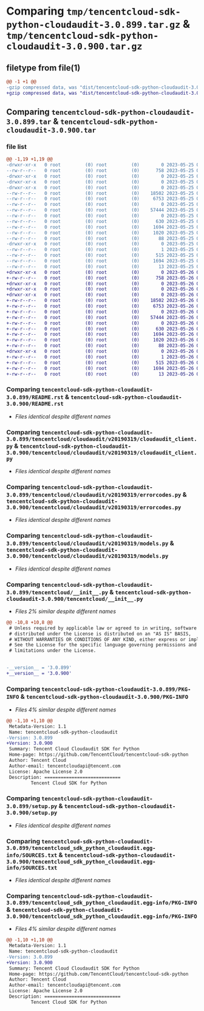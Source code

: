 # Comparing `tmp/tencentcloud-sdk-python-cloudaudit-3.0.899.tar.gz` & `tmp/tencentcloud-sdk-python-cloudaudit-3.0.900.tar.gz`

## filetype from file(1)

```diff
@@ -1 +1 @@
-gzip compressed data, was "dist/tencentcloud-sdk-python-cloudaudit-3.0.899.tar", last modified: Thu May 25 00:22:15 2023, max compression
+gzip compressed data, was "dist/tencentcloud-sdk-python-cloudaudit-3.0.900.tar", last modified: Fri May 26 02:14:21 2023, max compression
```

## Comparing `tencentcloud-sdk-python-cloudaudit-3.0.899.tar` & `tencentcloud-sdk-python-cloudaudit-3.0.900.tar`

### file list

```diff
@@ -1,19 +1,19 @@
-drwxr-xr-x   0 root         (0) root         (0)        0 2023-05-25 00:22:15.000000 tencentcloud-sdk-python-cloudaudit-3.0.899/
--rw-r--r--   0 root         (0) root         (0)      758 2023-05-25 00:22:15.000000 tencentcloud-sdk-python-cloudaudit-3.0.899/README.rst
-drwxr-xr-x   0 root         (0) root         (0)        0 2023-05-25 00:22:15.000000 tencentcloud-sdk-python-cloudaudit-3.0.899/tencentcloud/
-drwxr-xr-x   0 root         (0) root         (0)        0 2023-05-25 00:22:15.000000 tencentcloud-sdk-python-cloudaudit-3.0.899/tencentcloud/cloudaudit/
-drwxr-xr-x   0 root         (0) root         (0)        0 2023-05-25 00:22:15.000000 tencentcloud-sdk-python-cloudaudit-3.0.899/tencentcloud/cloudaudit/v20190319/
--rw-r--r--   0 root         (0) root         (0)    18502 2023-05-25 00:22:15.000000 tencentcloud-sdk-python-cloudaudit-3.0.899/tencentcloud/cloudaudit/v20190319/cloudaudit_client.py
--rw-r--r--   0 root         (0) root         (0)     6753 2023-05-25 00:22:15.000000 tencentcloud-sdk-python-cloudaudit-3.0.899/tencentcloud/cloudaudit/v20190319/errorcodes.py
--rw-r--r--   0 root         (0) root         (0)        0 2023-05-25 00:22:15.000000 tencentcloud-sdk-python-cloudaudit-3.0.899/tencentcloud/cloudaudit/v20190319/__init__.py
--rw-r--r--   0 root         (0) root         (0)    57444 2023-05-25 00:22:15.000000 tencentcloud-sdk-python-cloudaudit-3.0.899/tencentcloud/cloudaudit/v20190319/models.py
--rw-r--r--   0 root         (0) root         (0)        0 2023-05-25 00:22:15.000000 tencentcloud-sdk-python-cloudaudit-3.0.899/tencentcloud/cloudaudit/__init__.py
--rw-r--r--   0 root         (0) root         (0)      630 2023-05-25 00:22:15.000000 tencentcloud-sdk-python-cloudaudit-3.0.899/tencentcloud/__init__.py
--rw-r--r--   0 root         (0) root         (0)     1694 2023-05-25 00:22:15.000000 tencentcloud-sdk-python-cloudaudit-3.0.899/PKG-INFO
--rw-r--r--   0 root         (0) root         (0)     1020 2023-05-25 00:22:15.000000 tencentcloud-sdk-python-cloudaudit-3.0.899/setup.py
--rw-r--r--   0 root         (0) root         (0)       88 2023-05-25 00:22:15.000000 tencentcloud-sdk-python-cloudaudit-3.0.899/setup.cfg
-drwxr-xr-x   0 root         (0) root         (0)        0 2023-05-25 00:22:15.000000 tencentcloud-sdk-python-cloudaudit-3.0.899/tencentcloud_sdk_python_cloudaudit.egg-info/
--rw-r--r--   0 root         (0) root         (0)        1 2023-05-25 00:22:15.000000 tencentcloud-sdk-python-cloudaudit-3.0.899/tencentcloud_sdk_python_cloudaudit.egg-info/dependency_links.txt
--rw-r--r--   0 root         (0) root         (0)      515 2023-05-25 00:22:15.000000 tencentcloud-sdk-python-cloudaudit-3.0.899/tencentcloud_sdk_python_cloudaudit.egg-info/SOURCES.txt
--rw-r--r--   0 root         (0) root         (0)     1694 2023-05-25 00:22:15.000000 tencentcloud-sdk-python-cloudaudit-3.0.899/tencentcloud_sdk_python_cloudaudit.egg-info/PKG-INFO
--rw-r--r--   0 root         (0) root         (0)       13 2023-05-25 00:22:15.000000 tencentcloud-sdk-python-cloudaudit-3.0.899/tencentcloud_sdk_python_cloudaudit.egg-info/top_level.txt
+drwxr-xr-x   0 root         (0) root         (0)        0 2023-05-26 02:14:21.000000 tencentcloud-sdk-python-cloudaudit-3.0.900/
+-rw-r--r--   0 root         (0) root         (0)      758 2023-05-26 02:14:21.000000 tencentcloud-sdk-python-cloudaudit-3.0.900/README.rst
+drwxr-xr-x   0 root         (0) root         (0)        0 2023-05-26 02:14:21.000000 tencentcloud-sdk-python-cloudaudit-3.0.900/tencentcloud/
+drwxr-xr-x   0 root         (0) root         (0)        0 2023-05-26 02:14:21.000000 tencentcloud-sdk-python-cloudaudit-3.0.900/tencentcloud/cloudaudit/
+drwxr-xr-x   0 root         (0) root         (0)        0 2023-05-26 02:14:21.000000 tencentcloud-sdk-python-cloudaudit-3.0.900/tencentcloud/cloudaudit/v20190319/
+-rw-r--r--   0 root         (0) root         (0)    18502 2023-05-26 02:14:21.000000 tencentcloud-sdk-python-cloudaudit-3.0.900/tencentcloud/cloudaudit/v20190319/cloudaudit_client.py
+-rw-r--r--   0 root         (0) root         (0)     6753 2023-05-26 02:14:21.000000 tencentcloud-sdk-python-cloudaudit-3.0.900/tencentcloud/cloudaudit/v20190319/errorcodes.py
+-rw-r--r--   0 root         (0) root         (0)        0 2023-05-26 02:14:21.000000 tencentcloud-sdk-python-cloudaudit-3.0.900/tencentcloud/cloudaudit/v20190319/__init__.py
+-rw-r--r--   0 root         (0) root         (0)    57444 2023-05-26 02:14:21.000000 tencentcloud-sdk-python-cloudaudit-3.0.900/tencentcloud/cloudaudit/v20190319/models.py
+-rw-r--r--   0 root         (0) root         (0)        0 2023-05-26 02:14:21.000000 tencentcloud-sdk-python-cloudaudit-3.0.900/tencentcloud/cloudaudit/__init__.py
+-rw-r--r--   0 root         (0) root         (0)      630 2023-05-26 02:14:21.000000 tencentcloud-sdk-python-cloudaudit-3.0.900/tencentcloud/__init__.py
+-rw-r--r--   0 root         (0) root         (0)     1694 2023-05-26 02:14:21.000000 tencentcloud-sdk-python-cloudaudit-3.0.900/PKG-INFO
+-rw-r--r--   0 root         (0) root         (0)     1020 2023-05-26 02:14:21.000000 tencentcloud-sdk-python-cloudaudit-3.0.900/setup.py
+-rw-r--r--   0 root         (0) root         (0)       88 2023-05-26 02:14:21.000000 tencentcloud-sdk-python-cloudaudit-3.0.900/setup.cfg
+drwxr-xr-x   0 root         (0) root         (0)        0 2023-05-26 02:14:21.000000 tencentcloud-sdk-python-cloudaudit-3.0.900/tencentcloud_sdk_python_cloudaudit.egg-info/
+-rw-r--r--   0 root         (0) root         (0)        1 2023-05-26 02:14:21.000000 tencentcloud-sdk-python-cloudaudit-3.0.900/tencentcloud_sdk_python_cloudaudit.egg-info/dependency_links.txt
+-rw-r--r--   0 root         (0) root         (0)      515 2023-05-26 02:14:21.000000 tencentcloud-sdk-python-cloudaudit-3.0.900/tencentcloud_sdk_python_cloudaudit.egg-info/SOURCES.txt
+-rw-r--r--   0 root         (0) root         (0)     1694 2023-05-26 02:14:21.000000 tencentcloud-sdk-python-cloudaudit-3.0.900/tencentcloud_sdk_python_cloudaudit.egg-info/PKG-INFO
+-rw-r--r--   0 root         (0) root         (0)       13 2023-05-26 02:14:21.000000 tencentcloud-sdk-python-cloudaudit-3.0.900/tencentcloud_sdk_python_cloudaudit.egg-info/top_level.txt
```

### Comparing `tencentcloud-sdk-python-cloudaudit-3.0.899/README.rst` & `tencentcloud-sdk-python-cloudaudit-3.0.900/README.rst`

 * *Files identical despite different names*

### Comparing `tencentcloud-sdk-python-cloudaudit-3.0.899/tencentcloud/cloudaudit/v20190319/cloudaudit_client.py` & `tencentcloud-sdk-python-cloudaudit-3.0.900/tencentcloud/cloudaudit/v20190319/cloudaudit_client.py`

 * *Files identical despite different names*

### Comparing `tencentcloud-sdk-python-cloudaudit-3.0.899/tencentcloud/cloudaudit/v20190319/errorcodes.py` & `tencentcloud-sdk-python-cloudaudit-3.0.900/tencentcloud/cloudaudit/v20190319/errorcodes.py`

 * *Files identical despite different names*

### Comparing `tencentcloud-sdk-python-cloudaudit-3.0.899/tencentcloud/cloudaudit/v20190319/models.py` & `tencentcloud-sdk-python-cloudaudit-3.0.900/tencentcloud/cloudaudit/v20190319/models.py`

 * *Files identical despite different names*

### Comparing `tencentcloud-sdk-python-cloudaudit-3.0.899/tencentcloud/__init__.py` & `tencentcloud-sdk-python-cloudaudit-3.0.900/tencentcloud/__init__.py`

 * *Files 2% similar despite different names*

```diff
@@ -10,8 +10,8 @@
 # Unless required by applicable law or agreed to in writing, software
 # distributed under the License is distributed on an "AS IS" BASIS,
 # WITHOUT WARRANTIES OR CONDITIONS OF ANY KIND, either express or implied.
 # See the License for the specific language governing permissions and
 # limitations under the License.
 
 
-__version__ = '3.0.899'
+__version__ = '3.0.900'
```

### Comparing `tencentcloud-sdk-python-cloudaudit-3.0.899/PKG-INFO` & `tencentcloud-sdk-python-cloudaudit-3.0.900/PKG-INFO`

 * *Files 4% similar despite different names*

```diff
@@ -1,10 +1,10 @@
 Metadata-Version: 1.1
 Name: tencentcloud-sdk-python-cloudaudit
-Version: 3.0.899
+Version: 3.0.900
 Summary: Tencent Cloud Cloudaudit SDK for Python
 Home-page: https://github.com/TencentCloud/tencentcloud-sdk-python
 Author: Tencent Cloud
 Author-email: tencentcloudapi@tencent.com
 License: Apache License 2.0
 Description: ============================
         Tencent Cloud SDK for Python
```

### Comparing `tencentcloud-sdk-python-cloudaudit-3.0.899/setup.py` & `tencentcloud-sdk-python-cloudaudit-3.0.900/setup.py`

 * *Files identical despite different names*

### Comparing `tencentcloud-sdk-python-cloudaudit-3.0.899/tencentcloud_sdk_python_cloudaudit.egg-info/SOURCES.txt` & `tencentcloud-sdk-python-cloudaudit-3.0.900/tencentcloud_sdk_python_cloudaudit.egg-info/SOURCES.txt`

 * *Files identical despite different names*

### Comparing `tencentcloud-sdk-python-cloudaudit-3.0.899/tencentcloud_sdk_python_cloudaudit.egg-info/PKG-INFO` & `tencentcloud-sdk-python-cloudaudit-3.0.900/tencentcloud_sdk_python_cloudaudit.egg-info/PKG-INFO`

 * *Files 4% similar despite different names*

```diff
@@ -1,10 +1,10 @@
 Metadata-Version: 1.1
 Name: tencentcloud-sdk-python-cloudaudit
-Version: 3.0.899
+Version: 3.0.900
 Summary: Tencent Cloud Cloudaudit SDK for Python
 Home-page: https://github.com/TencentCloud/tencentcloud-sdk-python
 Author: Tencent Cloud
 Author-email: tencentcloudapi@tencent.com
 License: Apache License 2.0
 Description: ============================
         Tencent Cloud SDK for Python
```

